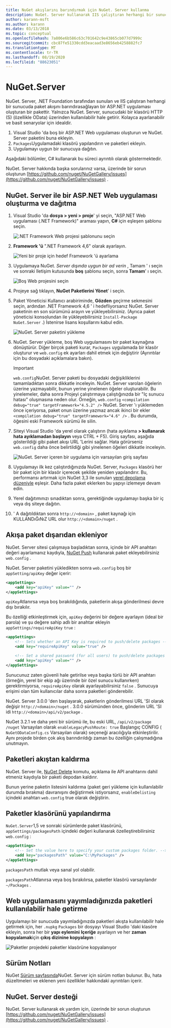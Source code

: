 ```yaml
---
title: NuGet akışlarını barındırmak için NuGet. Server kullanma
description: NuGet. Server kullanarak IIS çalıştıran herhangi bir sunucuda NuGet paket akışı oluşturma ve barındırma, paketleri HTTP ve OData aracılığıyla kullanılabilir hale getirme.
author: karann-msft
ms.author: karann
ms.date: 03/13/2018
ms.topic: conceptual
ms.openlocfilehash: 7a806e6b586c63c701642c9e43865cb077d7999c
ms.sourcegitcommit: cbc87fe51330cdd3eacaad3e8656eb4258882fc7
ms.translationtype: MT
ms.contentlocale: tr-TR
ms.lasthandoff: 08/19/2020
ms.locfileid: "88623051"
---
```

# <a name="nugetserver"></a>NuGet.Server

NuGet. Server, .NET Foundation tarafından sunulan ve IIS çalıştıran herhangi bir sunucuda paket akışını barındırasağlayan bir ASP.NET uygulaması oluşturan bir pakettir. Yalnızca NuGet. Server, sunucudaki bir klasörü HTTP (S) (özellikle OData) üzerinden kullanılabilir hale getirir. Kolayca ayarlanabilir ve basit senaryolar için idealdir.

1. Visual Studio 'da boş bir ASP.NET Web uygulaması oluşturun ve NuGet. Server paketini buna ekleyin.
1. `Packages`Uygulamadaki klasörü yapılandırın ve paketleri ekleyin.
1. Uygulamayı uygun bir sunucuya dağıtın.

Aşağıdaki bölümler, C# kullanarak bu süreci ayrıntılı olarak göstermektedir.

NuGet. Server hakkında başka sorularınız varsa, üzerinde bir sorun oluşturun [https://github.com/nuget/NuGetGallery/issues](https://github.com/nuget/NuGetGallery/issues) .

## <a name="create-and-deploy-an-aspnet-web-application-with-nugetserver"></a>NuGet. Server ile bir ASP.NET Web uygulaması oluşturma ve dağıtma

1. Visual Studio 'da **dosya > yeni > proje**' yi seçin, "ASP.NET Web uygulaması (.NET Framework)" araması yapın, **C#** için eşleşen şablonu seçin.

    ![.NET Framework Web projesi şablonunu seçin](media/Hosting_00-NuGet.Server-ProjectType.png)

1. **Framework 'ü** ".NET Framework 4,6" olarak ayarlayın.

    ![Yeni bir proje için hedef Framework 'ü ayarlama](media/Hosting_01-NuGet.Server-Set4.6.png)

1. Uygulamaya NuGet. *Server dışında uygun bir ad verin* , Tamam ' ı seçin ve sonraki Iletişim kutusunda **boş** şablonu seçin, sonra **Tamam**' ı seçin.

    ![Boş Web projesini seçin](media/Hosting_02-NuGet.Server-Empty.png)

1. Projeye sağ tıklayın, **NuGet Paketlerini Yönet**' i seçin.

1. Paket Yöneticisi Kullanıcı arabiriminde, **Gözden** geçirme sekmesini seçin, ardından .NET Framework 4,6 ' i hedefliyorsanız NuGet. Server paketinin en son sürümünü arayın ve yükleyebilirsiniz. (Ayrıca paket yöneticisi konsolundan ile yükleyebilirsiniz `Install-Package NuGet.Server` .) İstenirse lisans koşullarını kabul edin.

    ![NuGet. Server paketini yükleme](media/Hosting_03-NuGet.Server-Package.png)

1. NuGet. Server yükleme, boş Web uygulamasını bir paket kaynağına dönüştürür. Diğer birçok paketi kurar, `Packages` uygulamada bir klasör oluşturur ve `web.config` ek ayarları dahil etmek için değiştirir (Ayrıntılar için bu dosyadaki açıklamalara bakın).

    > [!Important]
    > `web.config`NuGet. Server paketi bu dosyadaki değişikliklerini tamamladıktan sonra dikkatle inceleyin. NuGet. Server varolan öğelerin üzerine yazmayabilir, bunun yerine yinelenen öğeler oluşturabilir. Bu yinelemeler, daha sonra Projeyi çalıştırmaya çalıştığınızda bir "Iç sunucu hatası" oluşmasına neden olur. Örneğin, `web.config` `<compilation debug="true" targetFramework="4.5.2" />` NuGet. Server 'ı yüklemeden önce içeriyorsa, paket onun üzerine yazmaz ancak ikinci bir ekler `<compilation debug="true" targetFramework="4.6" />` . Bu durumda, öğesini eski Framework sürümü ile silin.

1. Siteyi Visual Studio 'da yerel olarak çalıştırın (hata ayıklama **> kullanarak hata ayıklamadan başlayın** veya CTRL + F5). Giriş sayfası, aşağıda gösterildiği gibi paket akışı URL 'Lerini sağlar. Hata görürseniz `web.config` daha önce belirtildiği gibi yinelenen öğeleri dikkatle inceleyin.

    ![NuGet. Server içeren bir uygulama için varsayılan giriş sayfası](media/Hosting_04-NuGet.Server-FeedHomePage.png)

1.  Uygulamayı ilk kez çalıştırdığınızda NuGet. Server, `Packages` klasörü her bir paket için bir klasör içerecek şekilde yeniden yapılandırır. Bu, performansı artırmak için NuGet 3,3 ile sunulan [yerel depolama düzeniyle](https://blog.nuget.org/20151118/nuget-3.3.html#folder-based-repository-commands) eşleşir. Daha fazla paket eklerken bu yapıyı izlemeye devam edin.

1. Yerel dağıtımınızı sınadıktan sonra, gerektiğinde uygulamayı başka bir iç veya dış siteye dağıtın.

1. ' A dağıtıldıktan sonra `http://<domain>` , paket kaynağı için KULLANDıĞıNıZ URL olur `http://<domain>/nuget` .

## <a name="adding-packages-to-the-feed-externally"></a>Akışa paket dışarıdan ekleniyor

NuGet. Server sitesi çalışmaya başladıktan sonra, içinde bir API anahtarı değeri ayarlamanız kaydıyla, [NuGet Push](../reference/cli-reference/cli-ref-push.md) kullanarak paket ekleyebilirsiniz `web.config` .

NuGet. Server paketini yükledikten sonra `web.config` boş bir `appSetting/apiKey` değer içerir:

```xml
<appSettings>
    <add key="apiKey" value="" />
</appSettings>
```

`apiKey`Atlanırsa veya boş bırakıldığında, paketlerin akışa gönderilmesi devre dışı bırakılır.

Bu özelliği etkinleştirmek için, `apiKey` değerini bir değere ayarlayın (ideal bir parola) ve şu değere sahip adlı bir anahtar ekleyin `appSettings/requireApiKey` `true` :

```xml
<appSettings>
    <!-- Sets whether an API Key is required to push/delete packages -->
    <add key="requireApiKey" value="true" />

    <!-- Set a shared password (for all users) to push/delete packages -->
    <add key="apiKey" value="" />
</appSettings>
```

Sunucunuz zaten güvenli hale getirilse veya başka türlü bir API anahtarı (örneğin, yerel bir ekip ağı üzerinde bir özel sunucu kullanırken) gerektirmiyorsa, `requireApiKey` olarak ayarlayabilirsiniz `false` . Sunucuya erişimi olan tüm kullanıcılar daha sonra paketleri gönderebilir.

NuGet. Server 3.0.0 'den başlayarak, paketlerin gönderilmesi URL 'SI olarak değişir `http://<domain>/nuget` . 3.0.0 sürümünden önce, gönderim URL 'SI idi `http://<domain>/api/v2/package` .

NuGet 3.2.1 ve daha yeni bir sürümü ile, bu eski URL, `/api/v2/package` `/nuget` Varsayılan olarak `enableLegacyPushRoute: true` Başlangıç CONFIG ( `NuGetODataConfig.cs` Varsayılan olarak) seçeneği aracılığıyla etkinleştirilir. Aynı projede birden çok akış barındırıldığı zaman bu özelliğin çalışmadığına unutmayın.

## <a name="removing-packages-from-the-feed"></a>Paketleri akıştan kaldırma

NuGet. Server ile, [NuGet Delete](../reference/cli-reference/cli-ref-delete.md) komutu, açıklama ile API anahtarını dahil etmeniz kaydıyla bir paketi depodan kaldırır.

Bunun yerine paketin listesini kaldırma (paket geri yükleme için kullanılabilir durumda bırakma) davranışını değiştirmek istiyorsanız, `enableDelisting` içindeki anahtarı `web.config` true olarak değiştirin.

## <a name="configuring-the-packages-folder"></a>Paketler klasörünü yapılandırma

`NuGet.Server`1,5 ve sonraki sürümlerde paket klasörünü, `appSettings/packagesPath` içindeki değeri kullanarak özelleştirebilirsiniz `web.config` :

```xml
<appSettings>
    <!-- Set the value here to specify your custom packages folder. -->
    <add key="packagesPath" value="C:\MyPackages" />
</appSettings>
```

`packagesPath` mutlak veya sanal yol olabilir.

`packagesPath`Atlanırsa veya boş bırakılırsa, paketler klasörü varsayılandır `~/Packages` .

## <a name="making-packages-available-when-you-publish-the-web-app"></a>Web uygulamasını yayımladığınızda paketleri kullanılabilir hale getirme

Uygulamayı bir sunucuda yayımladığınızda paketleri akışta kullanılabilir hale getirmek için, her `.nupkg` `Packages` bir dosyayı Visual Studio 'daki klasöre ekleyin, sonra her bir **yapı eylemini** **Içeriğe** ayarlayın ve her **zaman kopyalamak**için **çıkış dizinine kopyalayın** :

![Paketler projedeki paketler klasörüne kopyalanıyor](media/Hosting_05-NuGet.Server-Package-Folder.png)

## <a name="release-notes"></a>Sürüm Notları

NuGet [Sürüm sayfasında](https://github.com/NuGet/NuGet.Server/releases)NuGet. Server için sürüm notları bulunur.
Bu, hata düzeltmeleri ve eklenen yeni özellikler hakkındaki ayrıntıları içerir.

## <a name="nugetserver-support"></a>NuGet. Server desteği

NuGet. Server kullanarak ek yardım için, üzerinde bir sorun oluşturun [https://github.com/nuget/NuGetGallery/issues](https://github.com/nuget/NuGetGallery/issues) .
